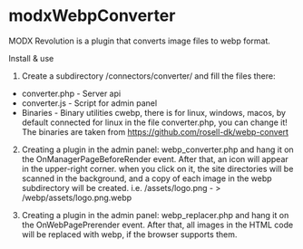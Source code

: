 # modxWebpConverter

MODX Revolution is a plugin that converts image files to webp format.

Install & use

1. Create a subdirectory /connectors/converter/ and fill the files there:
* converter.php - Server api
* converter.js - Script for admin panel
* Binaries - Binary utilities cwebp, there is for linux, windows, macos, by default connected for linux in the file converter.php, you can change it!
The binaries are taken from https://github.com/rosell-dk/webp-convert

2. Creating a plugin in the admin panel: webp_converter.php and hang it on the OnManagerPageBeforeRender event. After that, an icon will appear in the upper-right corner. when you click on it, the site directories will be scanned in the background, and a copy of each image in the webp subdirectory will be created. 
i.e. /assets/logo.png - > /webp/assets/logo.png.webp

3. Creating a plugin in the admin panel: webp_replacer.php and hang it on the OnWebPagePrerender event. After that, all images in the HTML code will be replaced with webp, if the browser supports them.
